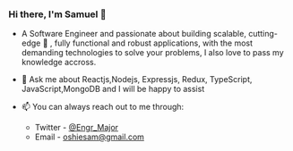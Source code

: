 ### Hi there, I'm Samuel 👋
- A Software Engineer and passionate about building scalable, cutting-edge 💪 , fully functional and robust applications, with the most demanding technologies to solve your problems, I also love to pass my knowledge accross.

- 💬 Ask me about Reactjs,Nodejs, Expressjs, Redux, TypeScript, JavaScript,MongoDB and I will be happy to assist
- 📫 You can always reach out to me through:
    - Twitter - [@Engr_Major](https://twitter.com/Engr_Major)
    - Email - [oshiesam@gmail.com](mailto:oshiesam@gmail.com)
